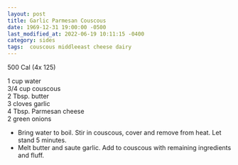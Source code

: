 ```yaml
---
layout: post
title: Garlic Parmesan Couscous
date: 1969-12-31 19:00:00 -0500
last_modified_at: 2022-06-19 10:11:15 -0400
category: sides
tags:  couscous middleeast cheese dairy
---
```

500 Cal (4x 125)

1 cup water  
3/4 cup couscous  
2 Tbsp. butter  
3 cloves garlic  
4 Tbsp. Parmesan cheese  
2 green onions  

* Bring water to boil.  Stir in couscous, cover and remove from heat.  Let stand 5 minutes.
* Melt butter and saute garlic.  Add to couscous with remaining ingredients and fluff.
